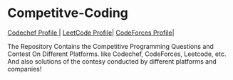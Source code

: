 # Competitve-Coding

[Codechef Profile ](https://www.codechef.com/users/mrpavan_gupta)| [LeetCode Profile](https://leetcode.com/mrpawan-gupta/)|
[CodeForces Profile](https://codeforces.com/profile/Mr.pawan_gupta)|

The Repository Contains the Competitive Programming Questions and Contest On Different Platforms. like Codechef, CodeForces, Leetcode, etc.
And also solutions of the contesy conducted by different platforms and companies!

